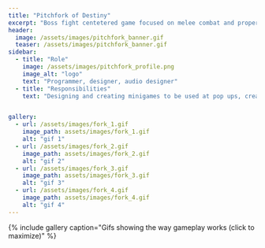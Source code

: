 ```yaml
---
title: "Pitchfork of Destiny"
excerpt: "Boss fight centetered game focused on melee combat and proper timing."
header:
  image: /assets/images/pitchfork_banner.gif
  teaser: /assets/images/pitchfork_banner.gif
sidebar:
  - title: "Role"
    image: /assets/images/pitchfork_profile.png
    image_alt: "logo"
    text: "Programmer, designer, audio designer"
  - title: "Responsibilities"
    text: "Designing and creating minigames to be used at pop ups, creation of audio system reacting to the gamestate."


gallery:
  - url: /assets/images/fork_1.gif
    image_path: assets/images/fork_1.gif
    alt: "gif 1"
  - url: /assets/images/fork_2.gif
    image_path: assets/images/fork_2.gif
    alt: "gif 2"
  - url: /assets/images/fork_3.gif
    image_path: assets/images/fork_3.gif
    alt: "gif 3"
  - url: /assets/images/fork_4.gif
    image_path: assets/images/fork_4.gif
    alt: "gif 4"        
---
```



{% include gallery caption="Gifs showing the way gameplay works (click to maximize)" %}